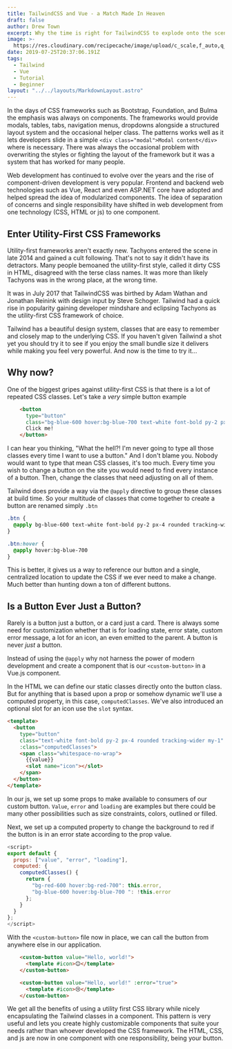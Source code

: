```yaml
---
title: TailwindCSS and Vue - a Match Made In Heaven
draft: false
author: Drew Town
excerpt: Why the time is right for TailwindCSS to explode onto the scene
image: >-
  https://res.cloudinary.com/recipecache/image/upload/c_scale,f_auto,q_auto,w_800/v1564100235/drewtown.dev/TailwindCSSButtons.png
date: 2019-07-25T20:37:06.191Z
tags:
  - Tailwind
  - Vue
  - Tutorial
  - Beginner
layout: "../../layouts/MarkdownLayout.astro"
---
```


In the days of CSS frameworks such as Bootstrap, Foundation, and Bulma the emphasis was always on components.  The frameworks would provide modals, tables, tabs, navigation menus, dropdowns alongside a structured layout system and the occasional helper class.  The patterns works well as it lets developers slide in a simple `<div class="modal">Modal content</div>` where is necessary.  There was always the occasional problem with overwriting the styles or fighting the layout of the framework but it was a system that has worked for many people.

Web development has continued to evolve over the years and the rise of component-driven development is very popular.  Frontend and backend web technologies such as Vue, React and even ASP.NET core have adopted and helped spread the idea of modularized components.  The idea of separation of concerns and single responsibility have shifted in web development from one technology (CSS, HTML or js) to one component.

## Enter Utility-First CSS Frameworks

Utility-first frameworks aren't exactly new.  Tachyons entered the scene in late 2014 and gained a cult following.  That's not to say it didn't have its detractors. Many people bemoaned the utility-first style, called it dirty CSS in HTML, disagreed with the terse class names. It was more than likely Tachyons was in the wrong place, at the wrong time.

It was in July 2017 that TailwindCSS was birthed by Adam Wathan and Jonathan Reinink with design input by Steve Schoger. Tailwind had a quick rise in popularity gaining developer mindshare and eclipsing Tachyons as the utility-first CSS framework of choice.

Tailwind has a beautiful design system, classes that are easy to remember and closely map to the underlying CSS.  If you haven't given Tailwind a shot yet you should try it to see if you enjoy the small bundle size it delivers while making you feel very powerful. And now is the time to try it...

## Why now?

One of the biggest gripes against utility-first CSS is that there is a lot of repeated CSS classes.  Let's take a *very* simple button example

```html
    <button
      type="button"
      class="bg-blue-600 hover:bg-blue-700 text-white font-bold py-2 px-4 rounded tracking-wider">
      Click me!
    </button>
```

I can hear you thinking, "What the hell?! I'm never going to type all those classes every time I want to use a button."  And I don't blame you.  Nobody would want to type that mean CSS classes, it's too much. Every time you wish to change a button on the site you would need to find every instance of a button. Then, change the classes that need adjusting on all of them.

Tailwind does provide a way via the `@apply` directive to group these classes at build time.  So your multitude of classes that come together to create a button are renamed simply `.btn`

```css
.btn {
  @apply bg-blue-600 text-white font-bold py-2 px-4 rounded tracking-wider;
}

.btn:hover {
  @apply hover:bg-blue-700
}
```

This is better, it gives us a way to reference our button and a single, centralized location to update the CSS if we ever need to make a change.  Much better than hunting down a ton of different buttons.

## Is a Button Ever Just a Button?

Rarely is a button just a button, or a card just a card.  There is always some need for customization whether that is for loading state, error state, custom error message, a lot for an icon, an even emitted to the parent.  A button is never *just* a button.

Instead of using the `@apply` why not harness the power of modern development and create a component that is our `<custom-button>` in a Vue.js component.

In the HTML we can define our static classes directly onto the button class.  But for anything that is based upon a prop or somehow dynamic we'll use a computed property, in this case, `computedClasses`.  We've also introduced an optional slot for an icon use the `slot` syntax.

```html
<template>
  <button
    type="button"
    class="text-white font-bold py-2 px-4 rounded tracking-wider my-1"
    :class="computedClasses">
    <span class="whitespace-no-wrap">
      {{value}}
      <slot name="icon"></slot>
    </span>
  </button>
</template>
```

In our js, we set up some props to make available to consumers of our custom button.  `Value`, `error` and `loading` are examples but there could be many other possibilities such as size constraints, colors, outlined or filled.

Next, we set up a computed property to change the background to red if the button is in an error state according to the prop value.

```js
<script>
export default {
  props: ["value", "error", "loading"],
  computed: {
    computedClasses() {
      return {
        "bg-red-600 hover:bg-red-700": this.error,
        "bg-blue-600 hover:bg-blue-700 ": !this.error
      };
    }
  }
};
</script>
```

With the `<custom-button>` file now in place, we can call the button from anywhere else in our application.

```html
    <custom-button value="Hello, world!">
      <template #icon>😊</template>
    </custom-button>

    <custom-button value="Hello, world!" :error="true">
      <template #icon>😢</template>
    </custom-button>
```

We get all the benefits of using a utility first CSS library while nicely encapsulating the Tailwind classes in a component.  This pattern is very useful and lets you create highly customizable components that suite your needs rather than whoever developed the CSS framework.  The HTML, CSS, and js are now in one component with one responsibility, being your button.
